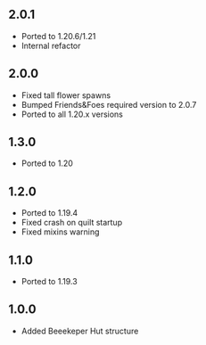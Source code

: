 ## 2.0.1

- Ported to 1.20.6/1.21
- Internal refactor

## 2.0.0

- Fixed tall flower spawns
- Bumped Friends&Foes required version to 2.0.7
- Ported to all 1.20.x versions

## 1.3.0

- Ported to 1.20

## 1.2.0

- Ported to 1.19.4
- Fixed crash on quilt startup
- Fixed mixins warning

## 1.1.0

- Ported to 1.19.3

## 1.0.0

- Added Beeekeper Hut structure